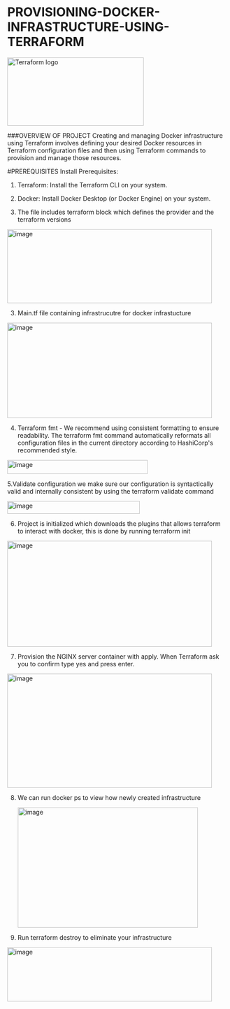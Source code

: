 # PROVISIONING-DOCKER-INFRASTRUCTURE-USING-TERRAFORM

<img width="312" height="156" alt="Terraform logo" src="https://github.com/user-attachments/assets/6c0d421f-24f8-43b2-9f9c-1886150415e2" />


###OVERVIEW OF PROJECT
Creating and managing Docker infrastructure using Terraform involves defining your desired Docker resources in Terraform configuration files and then using Terraform commands to provision and manage those resources.

#PREREQUISITES
Install Prerequisites:
1. Terraform: Install the Terraform CLI on your system.
2. Docker: Install Docker Desktop (or Docker Engine) on your system.

1. The file includes terraform block which defines the provider and the terraform versions
   
 <img width="468" height="169" alt="image" src="https://github.com/user-attachments/assets/0d7bd693-2081-4dab-a629-d731807abf2d" />


3.  Main.tf file containing infrastrucutre for docker infrastucture
   
 <img width="468" height="218" alt="image" src="https://github.com/user-attachments/assets/5c3b76e7-9373-4ad6-a873-486846242f1e" />

4. Terraform fmt - 
We recommend using consistent formatting to ensure readability. The terraform fmt command automatically reformats all configuration files in the current directory according to HashiCorp's recommended style.
<img width="321" height="32" alt="image" src="https://github.com/user-attachments/assets/7ee65ffa-21f8-450d-95a4-13f81ca92e72" />

5.Validate configuration
we make sure our configuration is syntactically valid and internally consistent by using the terraform  validate command

<img width="303" height="29" alt="image" src="https://github.com/user-attachments/assets/853c33b5-24c9-4ffe-b8e3-911f1121e73c" />

6. Project is initialized which downloads the plugins that allows terraform to interact with docker, this is done by running terraform init

<img width="468" height="242" alt="image" src="https://github.com/user-attachments/assets/3fd96314-76ce-432c-a35f-a1b0459379eb" />

7. Provision the NGINX server container with apply. When Terraform ask you to confirm type yes and press enter.
   
<img width="468" height="261" alt="image" src="https://github.com/user-attachments/assets/9e63dd01-1e1a-46f3-9258-eae046eafcda" />

8. We can run docker ps to view how newly created infrastructure

   <img width="412" height="275" alt="image" src="https://github.com/user-attachments/assets/43b7e218-e888-4998-bbaa-76dc8971f42f" />

9. Run terraform destroy to eliminate your infrastructure

  <img width="468" height="124" alt="image" src="https://github.com/user-attachments/assets/7c848607-4281-42ee-99f1-1c8e119affa8" />


   


